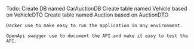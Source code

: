 ﻿Todo:
Create DB named CarAuctionDB
Create table named Vehicle based on VehicleDTO
Create table named Auction based on AuctionDTO

```
Docker use to make easy to run the application in any environment.
```

```
OpenApi swagger use to document the API and make it easy to test the API.
```
```

```
